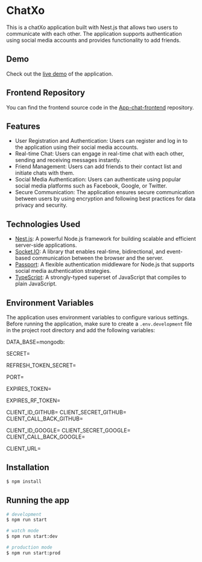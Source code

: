 # ChatXo

This is a chatXo application built with Nest.js that allows two users to communicate with each other. The application supports authentication using social media accounts and provides functionality to add friends.

## Demo

Check out the [live demo](https://app-chat-psi.vercel.app/) of the application.

## Frontend Repository

You can find the frontend source code in the [App-chat-frontend](https://github.com/mahmodghnaj/App-chat-frontend) repository.

## Features

- User Registration and Authentication: Users can register and log in to the application using their social media accounts.
- Real-time Chat: Users can engage in real-time chat with each other, sending and receiving messages instantly.
- Friend Management: Users can add friends to their contact list and initiate chats with them.
- Social Media Authentication: Users can authenticate using popular social media platforms such as Facebook, Google, or Twitter.
- Secure Communication: The application ensures secure communication between users by using encryption and following best practices for data privacy and security.

## Technologies Used

- [Nest.js](https://nestjs.com/): A powerful Node.js framework for building scalable and efficient server-side applications.
- [Socket.IO](https://socket.io/): A library that enables real-time, bidirectional, and event-based communication between the browser and the server.
- [Passport](http://www.passportjs.org/): A flexible authentication middleware for Node.js that supports social media authentication strategies.
- [TypeScript](https://www.typescriptlang.org/): A strongly-typed superset of JavaScript that compiles to plain JavaScript.

## Environment Variables

The application uses environment variables to configure various settings. Before running the application, make sure to create a `.env.development` file in the project root directory and add the following variables:

DATA_BASE=mongodb:<your-mongodb-url>

SECRET=<your-jwt-secret>

REFRESH_TOKEN_SECRET=<your-refresh-token-secret>

PORT=<port-number>

EXPIRES_TOKEN=<access-token-expiration-time>

EXPIRES_RF_TOKEN=<refresh-token-expiration-time>

CLIENT_ID_GITHUB=<your-github-client-id>
CLIENT_SECRET_GITHUB=<your-github-client-secret>
CLIENT_CALL_BACK_GITHUB=<your-github-callback-url>

CLIENT_ID_GOOGLE=<your-google-client-id>
CLIENT_SECRET_GOOGLE=<your-google-client-secret>
CLIENT_CALL_BACK_GOOGLE=<your-google-callback-url>

CLIENT_URL=<your-frontend-url>

## Installation

```bash
$ npm install
```

## Running the app

```bash
# development
$ npm run start

# watch mode
$ npm run start:dev

# production mode
$ npm run start:prod
```
